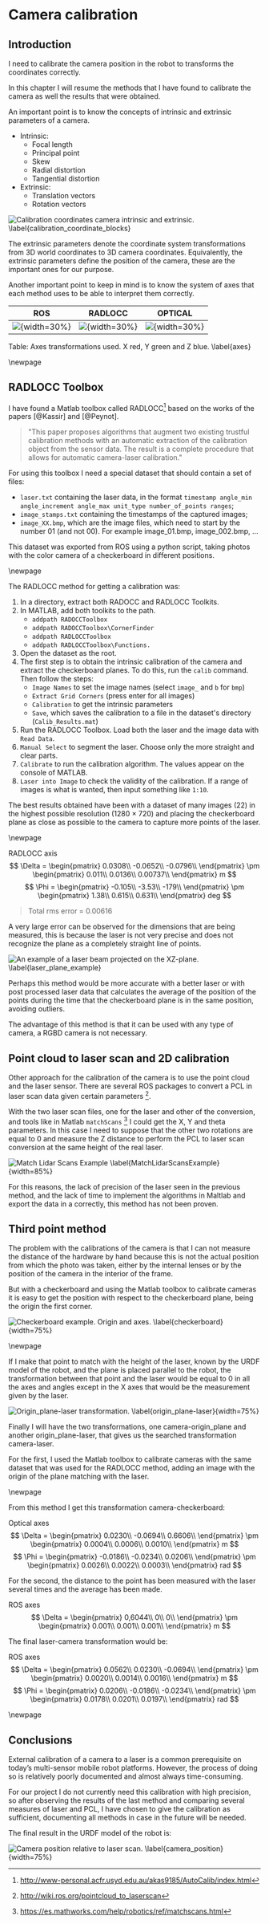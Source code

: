 # Camera calibration

## Introduction

I need to calibrate the camera position in the robot to transforms the coordinates correctly.

In this chapter I will resume the methods that I have found to calibrate the camera as well the results that were obtained.

An important point is to know the concepts of intrinsic and extrinsic parameters of a camera.

- Intrinsic:
  - Focal length
  - Principal point
  - Skew
  - Radial distortion
  - Tangential distortion
- Extrinsic:
  - Translation vectors
  - Rotation vectors

![Calibration coordinates camera intrinsic and extrinsic. \label{calibration_coordinate_blocks}](source/figures/calibration_coordinate_blocks.png)

The extrinsic parameters denote the coordinate system transformations from 3D world coordinates to 3D camera coordinates. Equivalently, the extrinsic parameters define the position of the camera, these are the important ones for our purpose.

Another important point to keep in mind is to know the system of axes that each method uses to be able to interpret them correctly.

| ROS | RADLOCC | OPTICAL |
|:---:|:-------:|:-------:|
|![](source/figures/ROS_axes.png){width=30%}|![](source/figures/RADLOCC_axes.png){width=30%}|![](source/figures/optical_axes.png){width=30%}|

Table: Axes transformations used. X red, Y green and Z blue. \label{axes}

\newpage

## RADLOCC Toolbox

I have found a Matlab toolbox called RADLOCC[^15] based on the works of the papers [@Kassir] and [@Peynot].

[^15]: http://www-personal.acfr.usyd.edu.au/akas9185/AutoCalib/index.html

> "This paper proposes algorithms that augment two existing trustful calibration methods with an automatic extraction of the calibration object from the sensor data. The result is a complete procedure that allows for automatic camera-laser calibration."

For using this toolbox I need a special dataset that should contain a set of files:

- `laser.txt` containing the laser data, in the format `timestamp angle_min angle_increment angle_max unit_type number_of_points ranges`;
- `image_stamps.txt` containing the timestamps of the captured images;
- `image_XX.bmp`, which are the image files, which need to start by the number 01 (and not 00). For example image_01.bmp, image_002.bmp, ...

This dataset was exported from ROS using a python script, taking photos with the color camera of a checkerboard in different positions.

\newpage

The RADLOCC method for getting a calibration was:

1. In a directory, extract both RADOCC and RADLOCC Toolkits.
1. In MATLAB, add both toolkits to the path.  
    - `addpath RADOCCToolbox`
    - `addpath RADOCCToolbox\CornerFinder`
    - `addpath RADLOCCToolbox`
    - `addpath RADLOCCToolbox\Functions.`
1. Open the dataset as the root.
1. The first step is to obtain the intrinsic calibration of the camera and extract the checkerboard planes. To do this, run the `calib` command. Then follow the steps:
    - `Image Names` to set the image names (select `image_` and `b` for `bmp`)
    - `Extract Grid Corners` (press enter for all images)
    - `Calibration` to get the intrinsic parameters
    - `Save`, which saves the calibration to a file in the dataset's directory (`Calib_Results.mat`)
1. Run the RADLOCC Toolbox. Load both the laser and the image data with `Read Data`.
1. `Manual Select` to segment the laser. Choose only the more straight and clear parts.
1. `Calibrate` to run the calibration algorithm. The values appear on the console of MATLAB.
1. `Laser into Image` to check the validity of the calibration. If a range of images is what is wanted, then input something like `1:10`.

The best results obtained have been with a dataset of many images (22) in the highest possible resolution (1280 × 720) and placing the checkerboard plane as close as possible to the camera to capture more points of the laser.

\newpage

RADLOCC axis
$$
\Delta = \begin{pmatrix}
0.0308\\
-0.0652\\
-0.0796\\
\end{pmatrix}
\pm
\begin{pmatrix}
0.011\\
0.0136\\
0.00737\\
\end{pmatrix}
m
$$
$$
\Phi = \begin{pmatrix}
-0.105\\
-3.53\\
-179\\
\end{pmatrix}
\pm
\begin{pmatrix}
1.38\\
0.615\\
0.631\\
\end{pmatrix}
deg
$$

>Total rms error = 0.00616

A very large error can be observed for the dimensions that are being measured, this is because the laser is not very precise and does not recognize the plane as a completely straight line of points.

![An example of a laser beam projected on the XZ-plane. \label{laser_plane_example}](source/figures/laser_plane_example.png)

Perhaps this method would be more accurate with a better laser or with post processed laser data that calculates the average of the position of the points during the time that the checkerboard plane is in the same position, avoiding outliers.

The advantage of this method is that it can be used with any type of camera, a RGBD camera is not necessary.

## Point cloud to laser scan and 2D calibration

Other approach for the calibration of the camera is to use the point cloud and the laser sensor. There are several ROS packages to convert a PCL in laser scan data given certain parameters [^16].

[^16]: http://wiki.ros.org/pointcloud_to_laserscan

With the two laser scan files, one for the laser and other of the conversion, and tools like in Matlab `matchScans` [^17] I could get the X, Y and theta parameters. In this case I need to suppose that the other two rotations are equal to 0 and measure the Z distance to perform the PCL to laser scan conversion at the same height of the real laser.

![Match Lidar Scans Example \label{MatchLidarScansExample}](source/figures/MatchLidarScansExample.png){width=85%}

[^17]: https://es.mathworks.com/help/robotics/ref/matchscans.html

For this reasons, the lack of precision of the laser seen in the previous method, and the lack of time to implement the algorithms in Maltlab and export the data in a correctly, this method has not been proven.

## Third point method

The problem with the calibrations of the camera is that I can not measure the distance of the hardware by hand because this is not the actual position from which the photo was taken, either by the internal lenses or by the position of the camera in the interior of the frame.

But with a checkerboard and using the Matlab toolbox to calibrate cameras it is easy to get the position with respect to the checkerboard plane, being the origin the first corner.

![Checkerboard example. Origin and axes. \label{checkerboard}](source/figures/checkerboard.png){width=75%}

\newpage

If I make that point to match with the height of the laser, known by the URDF model of the robot, and the plane is placed parallel to the robot, the transformation between that point and the laser would be equal to 0 in all the axes and angles except in the X axes that would be the measurement given by the laser.

![Origin_plane-laser transformation. \label{origin_plane-laser}](source/figures/origin_plane-laser.png){width=75%}

Finally I will have the two transformations, one camera-origin_plane and another origin_plane-laser, that gives us the searched transformation camera-laser.

For the first, I used the Matlab toolbox to calibrate cameras with the same dataset that was used for the RADLOCC method, adding an image with the origin of the plane matching with the laser.

\newpage

From this method I get this transformation camera-checkerboard:

Optical axes
$$
\Delta = \begin{pmatrix}
0.0230\\
-0.0694\\
0.6606\\
\end{pmatrix}
\pm
\begin{pmatrix}
0.0004\\
0.0006\\
0.0010\\
\end{pmatrix}
m
$$
$$
\Phi = \begin{pmatrix}
-0.0186\\
-0.0234\\
0.0206\\
\end{pmatrix}
\pm
\begin{pmatrix}
0.0026\\
0.0022\\
0.0003\\
\end{pmatrix}
rad
$$

For the second, the distance to the point has been measured with the laser several times and the average has been made.

ROS axes
$$
\Delta = \begin{pmatrix}
0,6044\\
0\\
0\\
\end{pmatrix}
\pm
\begin{pmatrix}
0.001\\
0.001\\
0.001\\
\end{pmatrix}
m
$$

The final laser-camera transformation would be:

ROS axes  
$$
\Delta = \begin{pmatrix}
0.0562\\
0.0230\\
-0.0694\\
\end{pmatrix}
\pm
\begin{pmatrix}
0.0020\\
0.0014\\
0.0016\\
\end{pmatrix}
m
$$
$$
\Phi = \begin{pmatrix}
0.0206\\
-0.0186\\
-0.0234\\
\end{pmatrix}
\pm
\begin{pmatrix}
0.0178\\
0.0201\\
0.0197\\
\end{pmatrix}
rad
$$  

\newpage

## Conclusions

External calibration of a camera to a laser is a common prerequisite on today’s multi-sensor mobile robot platforms. However, the process of doing so is relatively poorly documented and almost always time-consuming.

For our project I do not currently need this calibration with high precision, so after observing the results of the last method and comparing several measures of laser and PCL, I have chosen to give the calibration as sufficient, documenting all methods in case in the future will be needed.

The final result in the URDF model of the robot is:

![Camera position relative to laser scan. \label{camera_position}](source/figures/camera_position.png){width=75%}
